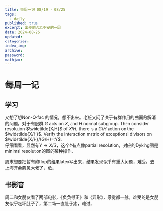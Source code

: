 ```yaml
---
title: 每周一记 08/19 - 08/25
tags:
  - daily
published: true
excerpt: 出差前忐忑不安的一周
date: 2024-08-26
updated:
categories:
index_img:
archive:
password:
mathjax:
---
```

# 每周一记

## 学习
又想了想Non-Q-fac 的情况，想不出来。老板又问了关于有群作用的曲面的解消的问题。对于有限群 $G$ acts on $X$, and $H$ normal subgroup. Then consider resolution $\widetilde{X/H}$ of $X/H$, there is a $G/H$ action on the $\widetilde{X/H}$. Verify the intersction matrix of exceptional divisors on $\widetilde{X/H}/(G/H)=:Y$.  
仔细看看，显然有$Y\to X/G$，这个$Y$有点像partial resolution，对应的Dyking图是minimal resolution的图的某种操作。

周末想要把暂有的flop的结果latex写出来，结果发现似乎有重大问题，难受。去上海开会要见大佬了，危。
## 书影音
周二和女朋友看了两部电影，《负负得正》和《异形》，感觉都一般。难受的是女朋友似乎吃坏肚子了，第二场一直肚子疼，难过。


